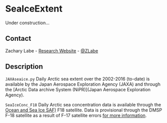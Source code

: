 # SeaIceExtent
Under construction...

## Contact
Zachary Labe - [Research Website](http://sites.uci.edu/zlabe/) - [@ZLabe](https://twitter.com/ZLabe)

## Description

`JAXAseaice.py` 
Daily Arctic sea extent over the 2002-2016 (to-date) is available by the Japan Aerospace Exploration Agency (JAXA) and through the [Arctic Data archive System (NiPR)](Japan Aerospace Exploration Agency).

`SeaIceConc_F18`
Daily Arctic sea concentration data is available through the [Ocean and Sea Ice SAF)](http://osisaf.met.no/p/ice/) F18 satellite. Data is provisional through the DMSP F-18 satellite as a result of F-17 satellite errors [for more information](https://nsidc.org/arcticseaicenews/2016/05/daily-sea-ice-extent-updates-resume-with-provisional-data/).
